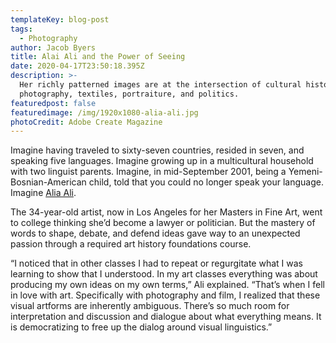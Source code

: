 ```yaml
---
templateKey: blog-post
tags:
  - Photography
author: Jacob Byers
title: Alai Ali and the Power of Seeing
date: 2020-04-17T23:50:18.395Z
description: >-
  Her richly patterned images are at the intersection of cultural history and
  photography, textiles, portraiture, and politics.
featuredpost: false
featuredimage: /img/1920x1080-alia-ali.jpg
photoCredit: Adobe Create Magazine
---
```

Imagine having traveled to sixty-seven countries, resided in seven, and speaking five languages. Imagine growing up in a multicultural household with two linguist parents. Imagine, in mid-September 2001, being a Yemeni-Bosnian-American child, told that you could no longer speak your language. Imagine [Alia Ali](http://alia-ali.com).

The 34-year-old artist, now in Los Angeles for her Masters in Fine Art, went to college thinking she’d become a lawyer or politician. But the mastery of words to shape, debate, and defend ideas gave way to an unexpected passion through a required art history foundations course.

“I noticed that in other classes I had to repeat or regurgitate what I was learning to show that I understood. In my art classes everything was about producing my own ideas on my own terms,” Ali explained. “That’s when I fell in love with art. Specifically with photography and film, I realized that these visual artforms are inherently ambiguous. There’s so much room for interpretation and discussion and dialogue about what everything means. It is democratizing to free up the dialog around visual linguistics.”
